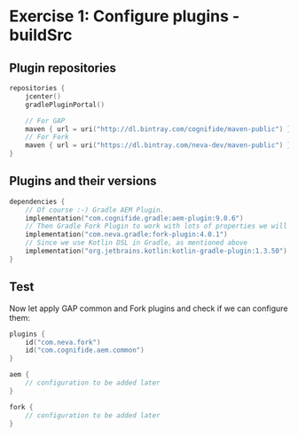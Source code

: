 # Exercise 1: Configure plugins - buildSrc

## Plugin repositories

```kotlin
repositories {
    jcenter()
    gradlePluginPortal()

    // For GAP
    maven { url = uri("http://dl.bintray.com/cognifide/maven-public") }
    // For Fork
    maven { url = uri("https://dl.bintray.com/neva-dev/maven-public") }
}
```

## Plugins and their versions

```kotlin
dependencies {
    // Of course :-) Gradle AEM Plugin.
    implementation("com.cognifide.gradle:aem-plugin:9.0.6")
    // Then Gradle Fork Plugin to work with lots of properties we will need.  
    implementation("com.neva.gradle:fork-plugin:4.0.1")
    // Since we use Kotlin DSL in Gradle, as mentioned above
    implementation("org.jetbrains.kotlin:kotlin-gradle-plugin:1.3.50")
}
```    

## Test

Now let apply GAP common and Fork plugins and check if we can configure them:

```kotlin
plugins {
    id("com.neva.fork")
    id("com.cognifide.aem.common")
}

aem {
    // configuration to be added later
}

fork {
    // configuration to be added later
}
```
